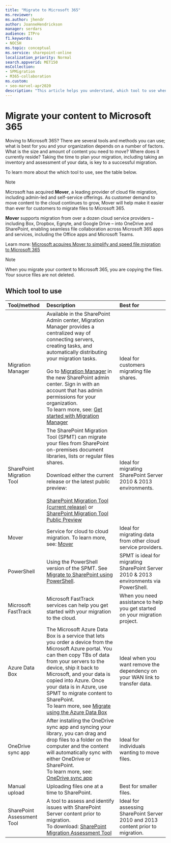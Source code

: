 ```yaml
---
title: "Migrate to Microsoft 365"
ms.reviewer: 
ms.author: jhendr
author: JoanneHendrickson
manager: serdars
audience: ITPro
f1.keywords:
- NOCSH
ms.topic: conceptual
ms.service: sharepoint-online
localization_priority: Normal
search.appverid: MET150
msCollection: 
- SPMigration
- M365-collaboration
ms.custom:
- seo-marvel-apr2020
description: "This article helps you understand, which tool to use when migrating content to SharePoint and OneDrive in Microsoft 365."
---
```


# Migrate your content to Microsoft 365

Moving to Microsoft 365? There are several tools and methods you can use; what is best for you and your organization depends on a number of factors. What is the size and amount of content you need to move? Where does it currently reside? Taking the time to plan your migration, including taking an inventory and assessment of your data, is key to a successful migration.

To learn more about the which tool to use, see the table below.

>[!Note]
> Microsoft has acquired **Mover**, a leading provider of cloud file migration, including admin-led and self-service offerings. As customer demand to move content to the cloud continues to grow, Mover will help make it easier than ever for customers to migrate files to Microsoft 365.
>
>**Mover** supports migration from over a dozen cloud service providers – including Box, Dropbox, Egnyte, and Google Drive – into OneDrive and SharePoint, enabling seamless file collaboration across Microsoft 365 apps and services, including the Office apps and Microsoft Teams.
>
>Learn more:  [Microsoft acquires Mover to simplify and speed file migration to Microsoft 365](https://aka.ms/migration/news)



>[!Note]
>When you migrate your content to Microsoft 365, you are copying the files.  Your source files are not deleted.


## Which tool to use

|**Tool/method**|**Description**|**Best for**|
|:-----|:-----|:-----|
|Migration Manager|Available in the SharePoint Admin center, Migration Manager provides a centralized way of connecting servers, creating tasks, and automatically distributing your migration tasks.</br> </br>Go to [Migration Manager](https://aka.ms/ODSP-MM) in the new SharePoint admin center. Sign in with an account that has admin permissions for your organization.</br> To learn more, see: [Get started with Migration Manager](mm-get-started.md)|Ideal for customers migrating file shares.|
|SharePoint Migration Tool|The SharePoint Migration Tool (SPMT) can migrate your files from SharePoint on-premises document libraries, lists or regular files shares.</br></br>Download either the current release or the latest public preview: </br></br>[SharePoint Migration Tool (current release)](https://spmtreleasescus.blob.core.windows.net/install/default.htm) or </br>[SharePoint Migration Tool Public Preview](https://spmtreleasescus.blob.core.windows.net/betainstall/default.htm)|Ideal for migrating SharePoint Server 2010 & 2013 environments.|
|Mover|Service for cloud to cloud migration. To learn more, see: [Mover](https://mover.io/)|Ideal for migrating data from other cloud service providers.|
|PowerShell|Using the PowerShell version of the SPMT. See [Migrate to SharePoint using PowerShell](https://docs.microsoft.com/sharepointmigration/overview-spmt-ps-cmdlets).|SPMT is ideal for migrating SharePoint Server 2010 & 2013 environments via PowerShell. |
|Microsoft FastTrack |Microsoft FastTrack services can help you get started with your migration to the cloud.|When you need assistance to help you get started on your migration project.|
|Azure Data Box| The Microsoft Azure Data Box is a service that lets you order a device from the Microsoft Azure portal. You can then copy TBs of data from your servers to the device, ship it back to Microsoft, and your data is copied into Azure. Once your data is in Azure, use SPMT to migrate content to SharePoint. </br> To learn more, see [Migrate using the Azure Data Box](how-to-migrate-file-share-content-to-SPO-using-AzureDataBox.md)|Ideal when you want remove the dependency on your WAN link to transfer data.|
|OneDrive sync app  <br/> |After installing the OneDrive sync app and syncing your library, you can drag and drop files to a folder on the computer and the content will automatically sync with either OneDrive or SharePoint.  <br/> To learn more, see:  [OneDrive sync app](https://docs.microsoft.com/onedrive/one-drive-sync)|Ideal for individuals wanting to move files.|
|Manual upload  <br/> |Uploading files one at a time to SharePoint. <br/> |Best for smaller files.|
|SharePoint Assessment Tool|  A tool to assess and identify issues with SharePoint Server content prior to migration. </br>To download: [SharePoint Migration Assessment Tool](https://www.microsoft.com/download/details.aspx?id=53598) | Ideal for assessing SharePoint Server 2010 and 2013 content prior to migration.|


